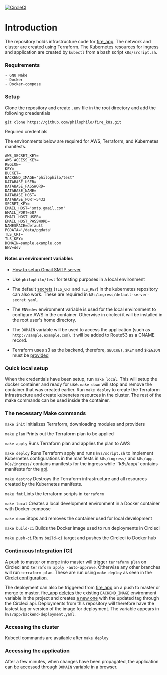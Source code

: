 [![CircleCI](https://circleci.com/gh/philophilo/fire_k8s.svg?style=shield)](https://app.circleci.com/pipelines/github/philophilo/fire_k8s?filter=all)

# Introduction

The repository holds infrastructure code for [fire_app](https://github.com/philophilo/fire_k8s.git). The network and cluster are created using Terraform. The Kubernetes resources for ingress and application are created by `kubectl` from a bash script `k8s/srcript.sh`.


### Requirements
```
- GNU Make
- Docker
- Docker-compose
```

### Setup
Clone the repository and create `.env` file in the root directory and add the following creadentials

```
git clone https://github.com/philophilo/fire_k8s.git
```
Required credentials

The environments below are required for AWS, Terraform, and Kubernetes manifests.

```
AWS_SECRET_KEY=
AWS_ACCESS_KEY=
REGION=
KEY=
BUCKET=
BACKEND_IMAGE="philophilo/test"
DATABASE_USER=
DATABASE_PASSWORD=
DATABASE_NAME=
DATABASE_HOST=
DATABASE_PORT=5432
SECRET_KEY=
EMAIL_HOST='smtp.gmail.com'
EMAIL_PORT=587
EMAIL_HOST_USER=
EMAIL_HOST_PASSWORD=
NAMESPACE=default
PGDATA='/data/pgdata'
TLS_CRT=
TLS_KEY=
DOMAIN=sample.example.com
ENV=dev
```
#### Notes on environment variables
- [How to setup Gmail SMTP server](https://kinsta.com/blog/gmail-smtp-server/)

- Use `philophilo/test` for testing purposes in a local environment

- The default [secrets](https://github.com/nginxinc/kubernetes-ingress/blob/master/deployments/common/default-server-secret.yaml) (`TLS_CRT` and `TLS_KEY`) in the kubernetes repository can also work. These are required in `k8s/ingress/default-server-secret.yaml`.

- The `ENV=dev` environment variable is used for the local environment to configure AWS in the container. Otherwise in circleci it will be installed in the root user's home directory.

- The `DOMAIN` variable will be used to access the application (such as `http://sample.example.com`). It will be added to Route53 as a CNAME record.

- Terraform uses s3 as the backend, therefore, `$BUCKET`, `$KEY` and `$REGION` must be [provided](https://github.com/philophilo/fire_k8s/blob/d2fc1d43ac53bfa94d551926b660e3bd05666bc7/Makefile#L5-L8)

### Quick local setup
When the credentials have been setup, run `make local`. This will setup the docker container and ready for use.
`make down` will stop and remove the container that was created earlier.
Run `make deploy` to create the Terraform infrastructure and create kubenetes resources in the cluster.
The rest of the make commands can be used inside the container.

### The necessary Make commands

`make init` Initializes Terraform, downloading modules and providers

`make plan` Prints out the Terraform plan to be applied

`make apply` Runs Terraform plan and applies the plan to AWS

`make deploy` Runs Terraform apply and runs `k8s/script.sh` to implement Kubernetes configurations in the manifests in `k8s/ingress/` and `k8s/app`. `k8s/ingress/` contains manifests for the ingress while ``k8s/app/` contains manifests for the [api](https://github.com/philophilo/fire_app).

`make destroy` Destroys the Terraform infrastructure and all resources created by the Kubernetes manifests.

`make fmt` Lints the terraform scripts in `terraform`

`make local` Creates a local development environment in a Docker container with Docker-compose

`make down` Stops and removes the container used for local development

`make build-ci` Builds the Docker image used to run deployments in Circleci 

`make push-ci` Runs `build-ci` target and pushes the Circleci to Docker hub

### Continuous Integration (CI)
A push to master or merge into master will trigger `terraform plan` on Circleci and `terraform apply -auto-approve`. Otherwise any other branches will run `terraform plan`. These are run using `make deploy` as seen in the [Circlci configuration](https://github.com/philophilo/fire_k8s/blob/master/.circleci/config.yml#L71).

The deployment can also be triggered from [fire_app](https://github.com/philophilo/fire_app) on a push to master or merge to master. fire_app [deletes](https://github.com/philophilo/fire_app/blob/master/.circleci/config.yml#L52) the existing `BACKEND_IMAGE` environment variable in the project and creates [a new one](https://github.com/philophilo/fire_app/blob/master/.circleci/config.yml#L53) with the updated tag through the Circleci api. Deployments from this repository will therefore have the lastest tag or version of the image for deployment. The variable appears in `k8s/app/backend-deployment.yaml`.

### Accessing the cluster
Kubectl commands are available after `make deploy`

### Accessing the application
After a few minutes, when changes have been propagated, the application can be accessed through `DOMAIN` variable in a browser.